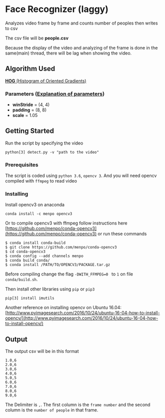 # Face Recognizer (laggy)

Analyzes video frame by frame and counts number of peoples then writes to csv

The csv file will be **people.csv**

Because the display of the video and analyzing of the frame is done in the same(main) thread, there will be lag when showing the video.

## Algorithm Used
[**HOG** (Histogram of Oriented Gradients)](https://en.wikipedia.org/wiki/Histogram_of_oriented_gradients)

### Parameters ([Explanation of parameters](http://www.pyimagesearch.com/2015/11/16/hog-detectmultiscale-parameters-explained/))
- **winStride** =   (4, 4)
- **padding**   =   (8, 8) 
- **scale**     =   1.05

## Getting Started

Run the script by specifying the video
```
python[3] detect.py -v "path to the video"
```

### Prerequisites

The script is coded using ```python 3.6```, ```opencv 3```. And you will need opencv compiled with `ffmpeg` to read video

### Installing

Install opencv3 on anaconda
```
conda install -c menpo opencv3

```
Or to compile opencv3 with ffmpeg follow instructions here [https://github.com/menpo/conda-opencv3](https://github.com/menpo/conda-opencv3) or run these commands

```
$ conda install conda-build
$ git clone https://github.com/menpo/conda-opencv3
$ cd conda-opencv3
$ conda config --add channels menpo
$ conda build conda/
$ conda install /PATH/TO/OPENCV3/PACKAGE.tar.gz
```

Before compiling change the flag ```-DWITH_FFMPEG=0 ``` to ```1``` on file ```conda/build.sh```.

Then install other libraries using ```pip``` or ```pip3```
```
pip[3] install imutils
```

Another reference on installing opencv on Ubuntu 16.04: [http://www.pyimagesearch.com/2016/10/24/ubuntu-16-04-how-to-install-opencv/](http://www.pyimagesearch.com/2016/10/24/ubuntu-16-04-how-to-install-opencv/)


## Output
The output csv will be in this format
``` 
1.0,6
2.0,6
3.0,6
4.0,6
5.0,5
6.0,6
7.0,6
8.0,6
9.0,6

```
The Delimiter is `,`. The first column is the `frame number` and the second column is the `number of people` in that frame.
